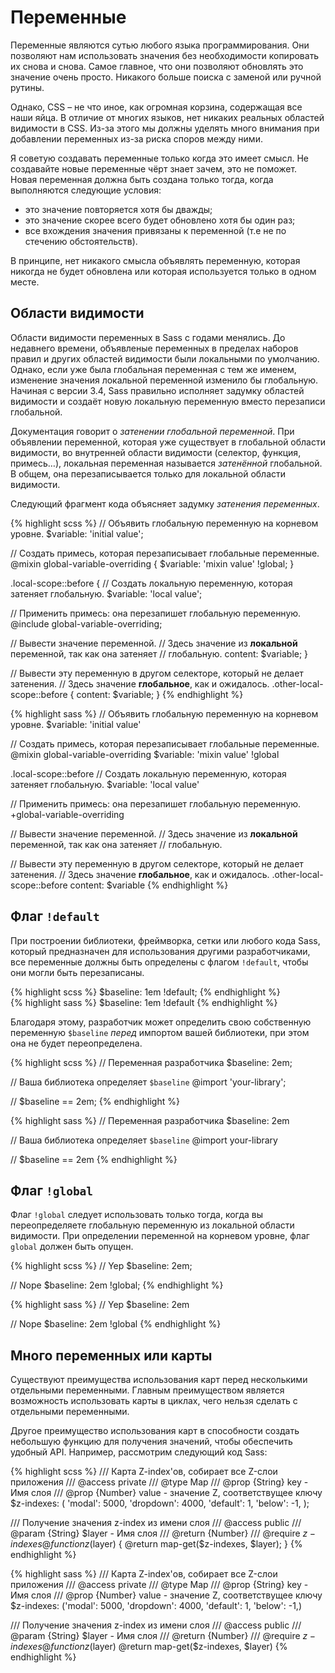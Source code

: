 
# Переменные

Переменные являются сутью любого языка программирования. Они позволяют нам использовать значения без необходимости копировать их снова и снова. Самое главное, что они позволяют обновлять это значение очень просто. Никакого больше поиска с заменой или ручной рутины.

Однако, CSS – не что иное, как огромная корзина, содержащая все наши яйца. В отличие от многих языков, нет никаких реальных областей видимости в CSS. Из-за этого мы должны уделять много внимания при добавлении переменных из-за риска споров между ними.

Я советую создавать переменные только когда это имеет смысл. Не создавайте новые переменные чёрт знает зачем, это не поможет. Новая переменная должна быть создана только тогда, когда выполняются следующие условия:

* это значение повторяется хотя бы дважды;
* это значение скорее всего будет обновлено хотя бы один раз;
* все вхождения значения привязаны к переменной (т.е не по стечению обстоятельств).

В принципе, нет никакого смысла объявлять переменную, которая никогда не будет обновлена или которая используется только в одном месте.

## Области видимости

Области видимости переменных в Sass с годами менялись. До недавнего времени, объявленые переменных в пределах наборов правил и других областей видимости были локальными по умолчанию. Однако, если уже была глобальная переменная с тем же именем, изменение значения локальной переменной изменило бы глобальную. Начиная с версии 3.4, Sass правильно исполняет задумку областей видимости и создаёт новую локальную переменную вместо перезаписи глобальной.

Документация говорит о *затенении глобальной переменной*. При объявлении переменной, которая уже существует в глобальной области видимости, во внутренней области видимости (селектор, функция, примесь…), локальная переменная называется *затенённой* глобальной. В общем, она перезаписывается только для локальной области видимости.

Следующий фрагмент кода объясняет задумку *затенения переменных*.

<div class="code-block">
  <div class="code-block__wrapper" data-syntax="scss">
{% highlight scss %}
// Объявить глобальную переменную на корневом уровне.
$variable: 'initial value';

// Создать примесь, которая перезаписывает глобальные переменные.
@mixin global-variable-overriding {
  $variable: 'mixin value' !global;
}

.local-scope::before {
  // Создать локальную переменную, которая затеняет глобальную.
  $variable: 'local value';

  // Применить примесь: она перезапишет глобальную переменную.
  @include global-variable-overriding;

  // Вывести значение переменной.
  // Здесь значение из **локальной** переменной, так как она затеняет
  // глобальную.
  content: $variable;
}

// Вывести эту переменную в другом селекторе, который не делает затенения.
// Здесь значение **глобальное**, как и ожидалось.
.other-local-scope::before {
  content: $variable;
}
{% endhighlight %}
  </div>
  <div class="code-block__wrapper" data-syntax="sass">
{% highlight sass %}
// Объявить глобальную переменную на корневом уровне.
$variable: 'initial value'

// Создать примесь, которая перезаписывает глобальные переменные.
@mixin global-variable-overriding
  $variable: 'mixin value' !global

.local-scope::before
  // Создать локальную переменную, которая затеняет глобальную.
  $variable: 'local value'

  // Применить примесь: она перезапишет глобальную переменную.
  +global-variable-overriding

  // Вывести значение переменной.
  // Здесь значение из **локальной** переменной, так как она затеняет
  // глобальную.

// Вывести эту переменную в другом селекторе, который не делает затенения.
// Здесь значение **глобальное**, как и ожидалось.
.other-local-scope::before
  content: $variable
{% endhighlight %}
  </div>
</div>

## Флаг `!default`

При построении библиотеки, фреймворка, сетки или любого кода Sass, который предназначен для использования другими разработчиками, все переменные должны быть определены с флагом `!default`, чтобы они могли быть перезаписаны.

<div class="code-block">
  <div class="code-block__wrapper" data-syntax="scss">
{% highlight scss %}
$baseline: 1em !default;
{% endhighlight %}
  </div>
  <div class="code-block__wrapper" data-syntax="sass">
{% highlight sass %}
$baseline: 1em !default
{% endhighlight %}
  </div>
</div>

Благодаря этому, разработчик может определить свою собственную переменную `$baseline` *перед* импортом вашей библиотеки, при этом она не будет переопределена.

<div class="code-block">
  <div class="code-block__wrapper" data-syntax="scss">
{% highlight scss %}
// Переменная разработчика
$baseline: 2em;

// Ваша библиотека определяет `$baseline`
@import 'your-library';

// $baseline == 2em;
{% endhighlight %}
  </div>
  <div class="code-block__wrapper" data-syntax="sass">
{% highlight sass %}
// Переменная разработчика
$baseline: 2em

// Ваша библиотека определяет `$baseline`
@import your-library

// $baseline == 2em
{% endhighlight %}
  </div>
</div>

## Флаг `!global`

Флаг `!global` следует использовать только тогда, когда вы переопределяете глобальную переменную из локальной области видимости. При определении переменной на корневом уровне, флаг `global` должен быть опущен.

<div class="code-block">
  <div class="code-block__wrapper" data-syntax="scss">
{% highlight scss %}
// Yep
$baseline: 2em;

// Nope
$baseline: 2em !global;
{% endhighlight %}
  </div>
  <div class="code-block__wrapper" data-syntax="sass">
{% highlight sass %}
// Yep
$baseline: 2em

// Nope
$baseline: 2em !global
{% endhighlight %}
  </div>
</div>

## Много переменных или карты

Существуют преимущества использования карт перед несколькими отдельными переменными. Главным преимуществом является возможность использовать карты в циклах, чего нельзя сделать с отдельными переменными.

Другое преимущество использования карт в способности создать небольшую функцию для получения значений, чтобы обеспечить удобный API. Например, рассмотрим следующий код Sass:

<div class="code-block">
  <div class="code-block__wrapper" data-syntax="scss">
{% highlight scss %}
/// Карта Z-index'ов, собирает все Z-слои приложения
/// @access private
/// @type Map
/// @prop {String} key - Имя слоя
/// @prop {Number} value - значение Z, соответствущее ключу
$z-indexes: (
  'modal': 5000,
  'dropdown': 4000,
  'default': 1,
  'below': -1,
);

/// Получение значения z-index из имени слоя
/// @access public
/// @param {String} $layer - Имя слоя
/// @return {Number}
/// @require $z-indexes
@function z($layer) {
  @return map-get($z-indexes, $layer);
}
{% endhighlight %}
  </div>
  <div class="code-block__wrapper" data-syntax="sass">
{% highlight sass %}
/// Карта Z-index'ов, собирает все Z-слои приложения
/// @access private
/// @type Map
/// @prop {String} key - Имя слоя
/// @prop {Number} value - значение Z, соответствущее ключу
$z-indexes: ('modal': 5000, 'dropdown': 4000, 'default': 1, 'below': -1,)

/// Получение значения z-index из имени слоя
/// @access public
/// @param {String} $layer - Имя слоя
/// @return {Number}
/// @require $z-indexes
@function z($layer)
  @return map-get($z-indexes, $layer)
{% endhighlight %}
  </div>
</div>
